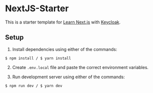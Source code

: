 # NextJS-Starter

This is a starter template for [Learn Next.js](https://nextjs.org/learn) with [Keycloak](https://github.com/keycloak/keycloak).

## Setup

1. Install dependencies using either of the commands:

```
$ npm install / $ yarn install
```

2. Create `.env.local` file and paste the correct environment variables.

3. Run development server using either of the commands:

```
$ npm run dev / $ yarn dev
```
